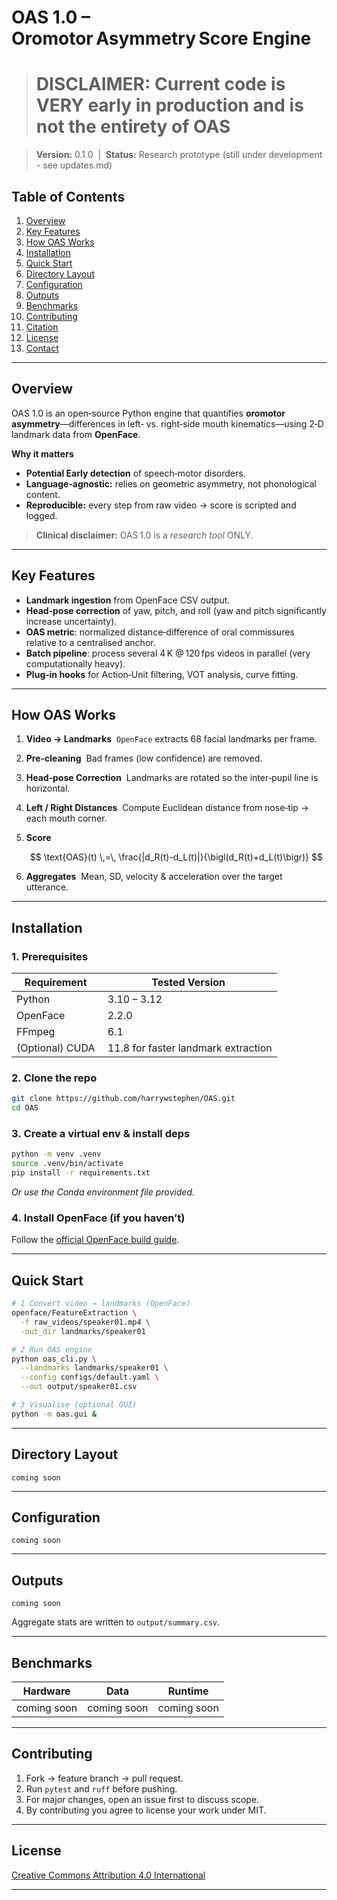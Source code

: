 # OAS 1.0 – Oromotor Asymmetry Score Engine

> # DISCLAIMER: Current code is VERY early in production and is not the entirety of OAS

> **Version:** 0.1.0  |  **Status:** Research prototype (still under development - see updates.md)

## Table of Contents

1. [Overview](#overview)
2. [Key Features](#key-features)
3. [How OAS Works](#how-oas-works)
4. [Installation](#installation)
5. [Quick Start](#quick-start)
6. [Directory Layout](#directory-layout)
7. [Configuration](#configuration)
8. [Outputs](#outputs)
9. [Benchmarks](#benchmarks)
10. [Contributing](#contributing)
11. [Citation](#citation)
12. [License](#license)
13. [Contact](#contact)

---

## Overview

OAS 1.0 is an open‑source Python engine that quantifies **oromotor asymmetry**—differences in left‑ vs. right‑side mouth kinematics—using 2‑D landmark data from **OpenFace**. 

**Why it matters**

* **Potential Early detection** of speech‑motor disorders.
* **Language‑agnostic:** relies on geometric asymmetry, not phonological content.
* **Reproducible:** every step from raw video → score is scripted and logged.

> **Clinical disclaimer:** OAS 1.0 is a *research tool* ONLY.
---

## Key Features

*  **Landmark ingestion** from OpenFace CSV output.
*  **Head‑pose correction** of yaw, pitch, and roll (yaw and pitch significantly increase uncertainty).
*  **OAS metric**: normalized distance‑difference of oral commissures relative to a centralised anchor.
*  **Batch pipeline**: process several 4 K @ 120 fps videos in parallel (very computationally heavy).
*  **Plug‑in hooks** for Action‑Unit filtering, VOT analysis, curve fitting.

---

## How OAS Works

1. **Video → Landmarks**  `OpenFace` extracts 68 facial landmarks per frame.
2. **Pre‑cleaning**  Bad frames (low confidence) are removed.
3. **Head‑pose Correction**  Landmarks are rotated so the inter‑pupil line is horizontal.
4. **Left / Right Distances**  Compute Euclidean distance from nose‑tip → each mouth corner.
5. **Score**  

   $$
   \text{OAS}(t) \,=\, \frac{|d_R(t)-d_L(t)|}{\bigl(d_R(t)+d_L(t)\bigr)}
   $$
6. **Aggregates**  Mean, SD, velocity & acceleration over the target utterance.

---

## Installation

### 1. Prerequisites

| Requirement     | Tested Version                       |
| --------------- | ------------------------------------ |
| Python          |  3.10 – 3.12                         |
| OpenFace        |  2.2.0                               |
| FFmpeg          |  6.1                                 |
| (Optional) CUDA |  11.8 for faster landmark extraction |

### 2. Clone the repo

```bash
git clone https://github.com/harrywstephen/OAS.git
cd OAS
```

### 3. Create a virtual env & install deps

```bash
python -m venv .venv
source .venv/bin/activate
pip install -r requirements.txt
```

*Or use the Conda environment file provided.*

### 4. Install OpenFace (if you haven’t)

Follow the [official OpenFace build guide](https://github.com/TadasBaltrusaitis/OpenFace).

---

## Quick Start

```bash
# 1 Convert video → landmarks (OpenFace)
openface/FeatureExtraction \
  -f raw_videos/speaker01.mp4 \
  -out_dir landmarks/speaker01

# 2 Run OAS engine
python oas_cli.py \
  --landmarks landmarks/speaker01 \
  --config configs/default.yaml \
  --out output/speaker01.csv

# 3 Visualise (optional GUI)
python -m oas.gui &
```

---

## Directory Layout

```text
coming soon
```

---

## Configuration

```
coming soon
```
---

## Outputs

```
coming soon
```

Aggregate stats are written to `output/summary.csv`.

---

## Benchmarks

| Hardware       | Data                 | Runtime                     |
| -------------- | -------------------- | --------------------------- |
| coming soon    | coming soon          | coming soon                 |

---

## Contributing

1. Fork → feature branch → pull request.
2. Run `pytest` and `ruff` before pushing.
3. For major changes, open an issue first to discuss scope.
4. By contributing you agree to license your work under MIT.
---

## License

[Creative Commons Attribution 4.0 International](https://creativecommons.org/licenses/by/4.0/)

---

